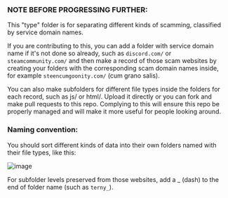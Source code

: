 ### NOTE BEFORE PROGRESSING FURTHER:
This "type" folder is for separating different kinds of scamming, classified by service domain names.

If you are contributing to this, you can add a folder with service domain name if it's not done so already, such as `discord.com/` or `steamcommunity.com/` and then make a record of those scam websites by creating your folders with the corresponding scam domain names inside, for example `steencumgoonity.com/` (cum grano salis). 

You can also make subfolders for different file types inside the folders for each record, such as js/ or html/. Upload it directly or you can fork and make pull requests to this repo. Complying to this will ensure this repo be properly managed and will make it more useful for people looking around. 

### Naming convention:
You should sort different kinds of data into their own folders named with their file types, like this:

![image](https://github.com/user-attachments/assets/512a1d30-fad8-4f30-8b71-1e9f6a85dac8)

For subfolder levels preserved from those websites, add a _ (dash) to the end of folder name (such as `terny_`).


